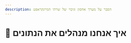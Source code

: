 ```yaml
---
description: הסבר על מערך אחסון וגיבוי של שרתי המיינקראפט
---
```


# 🚥 איך אנחנו מנהלים את הנתונים

